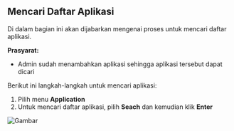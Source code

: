 ## **Mencari Daftar Aplikasi**

Di dalam bagian ini akan dijabarkan mengenai proses untuk mencari daftar aplikasi.

**Prasyarat:**

- Admin sudah menambahkan aplikasi sehingga aplikasi tersebut dapat dicari

Berikut ini langkah-langkah untuk mencari aplikasi:

1. Pilih menu **Application**
2. Untuk mencari daftar aplikasi, pilih **Seach** dan kemudian klik **Enter**

![Gambar](_screenshot/.png/?sanitize=true)